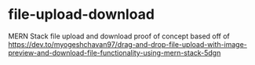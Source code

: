 # file-upload-download
 MERN Stack file upload and download proof of concept based off of https://dev.to/myogeshchavan97/drag-and-drop-file-upload-with-image-preview-and-download-file-functionality-using-mern-stack-5dgn
